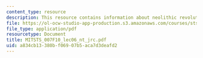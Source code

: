 ```yaml
---
content_type: resource
description: This resource contains information about neolithic revolution.
file: https://ol-ocw-studio-app-production.s3.amazonaws.com/courses/sts-007-technology-in-history-fall-2010/a834cb13380bf06907b5aca7d3deafd2_MITSTS_007F10_lec06_nt_jrc.pdf
file_type: application/pdf
resourcetype: Document
title: MITSTS_007F10_lec06_nt_jrc.pdf
uid: a834cb13-380b-f069-07b5-aca7d3deafd2
---
```

